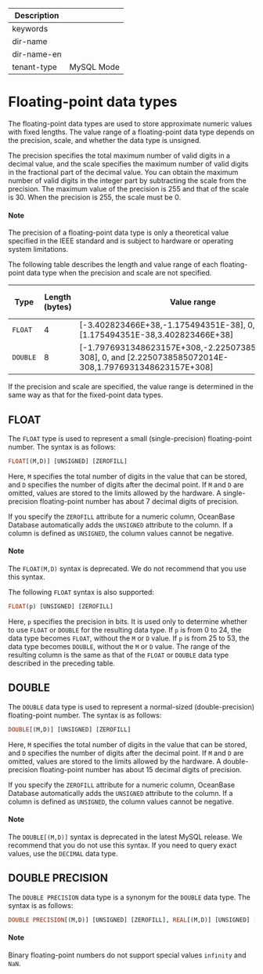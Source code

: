 | Description   |                 |
|---------------|-----------------|
| keywords      |                 |
| dir-name      |                 |
| dir-name-en   |                 |
| tenant-type   | MySQL Mode      |

# Floating-point data types


The floating-point data types are used to store approximate numeric values with fixed lengths. The value range of a floating-point data type depends on the precision, scale, and whether the data type is unsigned.

The precision specifies the total maximum number of valid digits in a decimal value, and the scale specifies the maximum number of valid digits in the fractional part of the decimal value. You can obtain the maximum number of valid digits in the integer part by subtracting the scale from the precision. The maximum value of the precision is 255 and that of the scale is 30. When the precision is 255, the scale must be 0.

  <main id="notice" type='explain'>
    <h4>Note</h4>
    <p>The precision of a floating-point data type is only a theoretical value specified in the IEEE standard and is subject to hardware or operating system limitations. </p>
  </main>

The following table describes the length and value range of each floating-point data type when the precision and scale are not specified.

| Type | Length (bytes) | Value range | Maximum precision (digits) |
|----------|--------|----------------------------------------------------------------------------------------------------------------|------|
| `FLOAT` | 4 | \[-3.402823466E+38,-1.175494351E-38\], 0, and \[1.175494351E-38,3.402823466E+38\] | 7 |
| `DOUBLE` | 8 | \[-1.7976931348623157E+308,-2.2250738585072014E-308\], 0, and \[2.2250738585072014E-308,1.7976931348623157E+308\] | 15 |

If the precision and scale are specified, the value range is determined in the same way as that for the fixed-point data types.

## FLOAT

The `FLOAT` type is used to represent a small (single-precision) floating-point number. The syntax is as follows:

```sql
FLOAT[(M,D)] [UNSIGNED] [ZEROFILL]
```

Here, `M` specifies the total number of digits in the value that can be stored, and `D` specifies the number of digits after the decimal point. If `M` and `D` are omitted, values are stored to the limits allowed by the hardware. A single-precision floating-point number has about 7 decimal digits of precision.

If you specify the `ZEROFILL` attribute for a numeric column, OceanBase Database automatically adds the `UNSIGNED` attribute to the column. If a column is defined as `UNSIGNED`, the column values cannot be negative.


  <main id="notice" type='explain'>
    <h4>Note</h4>
    <p>The <code>FLOAT(M,D)</code> syntax is deprecated. We do not recommend that you use this syntax. </p>
  </main>

The following `FLOAT` syntax is also supported:

```sql
FLOAT(p) [UNSIGNED] [ZEROFILL]
```

Here, `p` specifies the precision in bits. It is used only to determine whether to use `FLOAT` or `DOUBLE` for the resulting data type. If `p` is from 0 to 24, the data type becomes `FLOAT`, without the `M` or `D` value. If `p` is from 25 to 53, the data type becomes `DOUBLE`, without the `M` or `D` value. The range of the resulting column is the same as that of the `FLOAT` or `DOUBLE` data type described in the preceding table.

## DOUBLE

The `DOUBLE` data type is used to represent a normal-sized (double-precision) floating-point number. The syntax is as follows:

```sql
DOUBLE[(M,D)] [UNSIGNED] [ZEROFILL]
```

Here, `M` specifies the total number of digits in the value that can be stored, and `D` specifies the number of digits after the decimal point. If `M` and `D` are omitted, values are stored to the limits allowed by the hardware. A double-precision floating-point number has about 15 decimal digits of precision.

If you specify the `ZEROFILL` attribute for a numeric column, OceanBase Database automatically adds the `UNSIGNED` attribute to the column. If a column is defined as `UNSIGNED`, the column values cannot be negative.
  <main id="notice" type='explain'>
    <h4>Note</h4>
    <p>The <code>DOUBLE[(M,D)]</code> syntax is deprecated in the latest MySQL release. We recommend that you do not use this syntax. If you need to query exact values, use the <code>DECIMAL</code> data type. </p>
  </main>

## DOUBLE PRECISION

The `DOUBLE PRECISION` data type is a synonym for the `DOUBLE` data type. The syntax is as follows:

```sql
DOUBLE PRECISION[(M,D)] [UNSIGNED] [ZEROFILL], REAL[(M,D)] [UNSIGNED] [ZEROFILL]
```

<main id="notice" type='explain'>
  <h4>Note</h4>
  <p>Binary floating-point numbers do not support special values <code>infinity</code> and <code>NaN</code>.
  </p>
</main>